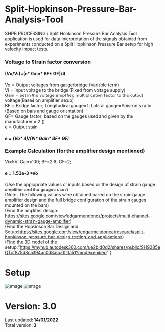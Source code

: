 # Split-Hopkinson-Pressure-Bar-Analysis-Tool
SHPB PROCESSING / Split Hopkinson Pressure Bar Analysis Tool application is used for data interpretation of the signals obtained from experiments conducted on a Split Hopkinson Pressure Bar setup for high velocity impact tests.


### Voltage to Strain factor conversion
#### (Vo/Vi)=(e* Gain* BF* GF)/4

Vo = Output voltages from gauge/bridge (Variable term)<br/>
Vi = Input voltage to the bridge (Fixed from voltage supply)<br/>
Gain = set in the voltage amplifier, multiplication factor to the output voltage(Based on amplifier setup)<br/>
BF = Bridge factor; Longitudinal gauge=1; Lateral gauge=Poisson's ratio (Based on bars and gauge orientation)<br/>
GF= Gauge factor; based on the gauges used and given by the manufacturer = 2 ()<br/>
e = Output stain <br/>

##### e = (Vo* 4)/(Vi* Gain* BF* GF)

### Example Calculation (for the amplifier design mentioned)
Vi=5V; Gain=100; BF=2.6; GF=2;
#### e = 1.53e-3 *Vo
 (Use the appropriate values of inputs based on the design of strain gauge amplifier and the gauges used)<br/>
 (Note: The following values were obtained based on the strain gauge amplifier design and the full bridge configuration of the strain gauges mounted on the bars)<br/>
 (Find the amplifier design: https://sites.google.com/view/edgarmendonca/projects/multi-channel-dynamic-strain-gauge-amplifier)<br/>
 (Find the Hopkinson Bar Design and Setup:https://sites.google.com/view/edgarmendonca/research/split-hopkinson-pressure-bar-design-testing-and-applications)<br/>
 (Find the 3D model of the setup:"https://myhub.autodesk360.com/ue2b1d0d2/shares/public/SH9285eQTcf875d3c5394ac0d8acc0fc1a51?mode=embed" )<br/>

# Setup
![image](https://user-images.githubusercontent.com/67676399/149070512-d66e211e-7239-4d64-bd10-58723fddadab.png)
![image](https://user-images.githubusercontent.com/67676399/149070802-f89eb121-ec47-4b73-ae56-b4c67dbf19dd.png)

# Version: 3.0 
Last updated: **14/01/2022** <br/>
Total version: **3**
